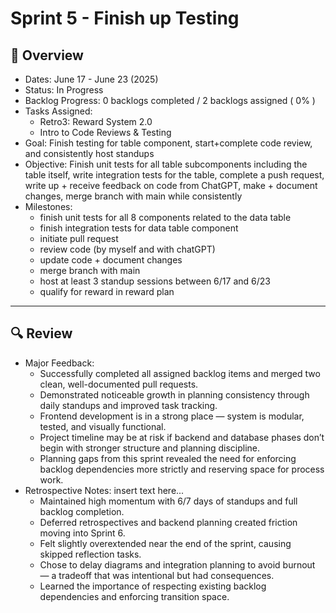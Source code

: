 # Sprint 5 - Finish up Testing

## 📝 Overview
* Dates: June 17 - June 23 (2025)
* Status: In Progress
* Backlog Progress: 0 backlogs completed / 2 backlogs assigned ( 0% )
* Tasks Assigned:
    * Retro3: Reward System 2.0
    * Intro to Code Reviews & Testing
* Goal: Finish testing for table component, start+complete code review, and consistently host standups
* Objective: Finish unit tests for all table subcomponents including the table itself, write integration tests for the table, complete a push request, write up + receive feedback on code from ChatGPT, make + document changes, merge branch with main while consistently
* Milestones:
    - finish unit tests for all 8 components related to the data table
    - finish integration tests for data table component
    - initiate pull request
    - review code (by myself and with chatGPT)
    - update code + document changes
    - merge branch with main
    - host at least 3 standup sessions between 6/17 and 6/23
    - qualify for reward in reward plan
--- 

## 🔍 Review
* Major Feedback:
    - Successfully completed all assigned backlog items and merged two clean, well-documented pull requests.
    - Demonstrated noticeable growth in planning consistency through daily standups and improved task tracking.
    - Frontend development is in a strong place — system is modular, tested, and visually functional.
    - Project timeline may be at risk if backend and database phases don’t begin with stronger structure and planning discipline.
    - Planning gaps from this sprint revealed the need for enforcing backlog dependencies more strictly and reserving space for process work.
* Retrospective Notes: insert text here...
    - Maintained high momentum with 6/7 days of standups and full backlog completion.
    - Deferred retrospectives and backend planning created friction moving into Sprint 6.
    - Felt slightly overextended near the end of the sprint, causing skipped reflection tasks.
    - Chose to delay diagrams and integration planning to avoid burnout — a tradeoff that was intentional but had consequences.
    - Learned the importance of respecting existing backlog dependencies and enforcing transition space.